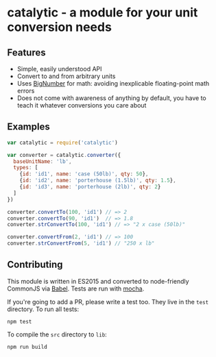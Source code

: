 # catalytic - a module for your unit conversion needs

## Features

- Simple, easily understood API
- Convert to and from arbitrary units
- Uses [BigNumber](http://mikemcl.github.io/bignumber.js) for math: avoiding inexplicable floating-point math errors
- Does not come with awareness of anything by default, you have to teach it whatever conversions you care about

## Examples

```javascript
var catalytic = require('catalytic')

var converter = catalytic.converter({
  baseUnitName: 'lb',
  types: [
    {id: 'id1', name: 'case (50lb)', qty: 50},
    {id: 'id2', name: 'porterhouse (1.5lb)', qty: 1.5},
    {id: 'id3', name: 'porterhouse (2lb)', qty: 2}
  ]
})

converter.convertTo(100, 'id1') // => 2
converter.convertTo(90, 'id1')  // => 1.8
converter.strConvertTo(100, 'id1') // => "2 x case (50lb)"

converter.convertFrom(2, 'id1') // => 100
converter.strConvertFrom(5, 'id1') // "250 x lb"
```

## Contributing

This module is written in ES2015 and converted to node-friendly CommonJS via
[Babel](http://babeljs.io/). Tests are run with [mocha](https://mochajs.org).

If you're going to add a PR, please write a test too. They live in the `test`
directory. To run all tests:

```
npm test
```

To compile the `src` directory to `lib`:

```
npm run build
```
